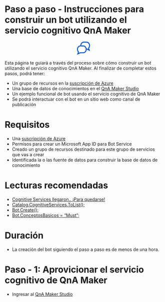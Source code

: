 # Paso a paso - Instrucciones para construir un bot utilizando el servicio cognitivo QnA Maker

<p align="center">
<a href="https://shirivo.wordpress.com">
<img src="images\qna-logo.png"  alt="Logo del servicio cognitivo QnA Maker" height="42" width="42"/>
</a>
</p>

Esta página te guiará a través del proceso sobre cómo construir un bot utilizando el servicio cognitivo QnA Maker. Al finalizar de completar estos pasos, podrá tener:
* Un grupo de recursos en la [suscripción de Azure](https://ms.portal.azure.com/)
* Una base de datos de conocimientos en el [QnA Maker Studio](https://www.qnamaker.ai/)
* Un ejemplo funcional de bot usando el servicio cognitivo de QnA Maker
* Se podrá interactuar con el bot en un sitio web como canal de publicación

# Requisitos 
* Una [suscripción de Azure](https://ms.portal.azure.com/)
* Permisos para crear un Microsoft App ID para Bot Service
* Creado un grupo de recursos destinado para este grupo de servicios que vas a crear
* Identificada la o las fuente de datos para construir la base de datos de conocimiento

# Lecturas recomendadas
* [Cognitive Services llegaron.. ¡Para quedarse!](https://shirivo.wordpress.com/2018/07/05/cognitive-services-llegaron-para-quedarse/)
* [Catalog.CognitiveServices.ToList();](https://shirivo.wordpress.com/2018/07/06/1500/)
* [Bot.Create();](https://shirivo.wordpress.com/2018/07/03/bot-create/)
* [Bot.ConceptosBasicos = “Must”;](https://shirivo.wordpress.com/2018/07/04/1489/)

# Duración
* La creación del bot siguiendo el paso a paso es de menos de una hora.

# Paso - 1: Aprovicionar el servicio cognitivo de QnA Maker

- Ingresar al [QnA Maker Studio](https://qnamaker.ai/)


